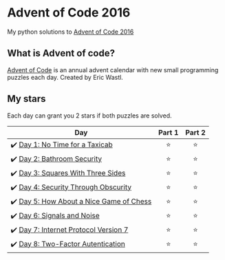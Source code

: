 # Advent of Code 2016 
My python solutions to [Advent of Code 2016](https://adventofcode.com/2016)

## What is Advent of code?
[Advent of Code](https://adventofcode.com/) is an annual advent calendar with new small programming puzzles each day. Created by Eric Wastl.

## My stars
Each day can grant you 2 stars if both puzzles are solved. 

| Day | Part 1 | Part 2 |
|---|:----:|:---:|
|✔️ [Day 1: No Time for a Taxicab](01) | ⭐️ | ⭐️ |
|✔️ [Day 2: Bathroom Security](02) | ⭐️ | ⭐️ |
|✔️ [Day 3: Squares With Three Sides](03) | ⭐️ | ⭐️ |
|✔️ [Day 4: Security Through Obscurity](04) | ⭐️ | ⭐️ |
|✔️ [Day 5: How About a Nice Game of Chess](05) | ⭐️ | ⭐️ |
|✔️ [Day 6: Signals and Noise](06) | ⭐️ | ⭐️ |
|✔️ [Day 7: Internet Protocol Version 7](07) | ⭐️ | ⭐️ |
|✔️ [Day 8: Two-Factor Autentication](08) | ⭐️ | ⭐️ |
